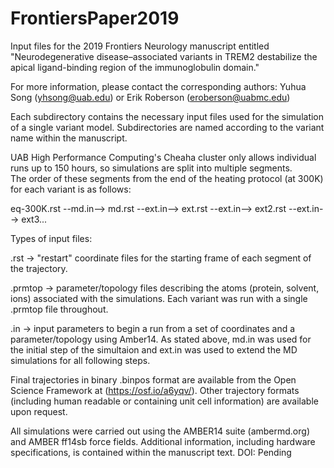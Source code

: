 # FrontiersPaper2019
Input files for the 2019 Frontiers Neurology manuscript entitled "Neurodegenerative disease–associated variants in TREM2 destabilize the apical ligand-binding region of the immunoglobulin domain."

For more information, please contact the corresponding authors: Yuhua Song (yhsong@uab.edu) or Erik Roberson (eroberson@uabmc.edu)

Each subdirectory contains the necessary input files used for the simulation of a single variant model.
Subdirectories are named according to the variant name within the manuscript.

UAB High Performance Computing's Cheaha cluster only allows individual runs up to 150 hours, so simulations are split into multiple segments.    
The order of these segments from the end of the heating protocol (at 300K) for each variant is as follows: 

  eq-300K.rst  --md.in-->  md.rst  --ext.in-->  ext.rst  --ext.in-->  ext2.rst  --ext.in-->  ext3...

Types of input files:

  .rst -> "restart" coordinate files for the starting frame of each segment of the trajectory.
           
  .prmtop -> parameter/topology files describing the atoms (protein, solvent, ions) associated with the simulations. 
           Each variant was run with a single .prmtop file throughout.
           
  .in -> input parameters to begin a run from a set of coordinates and a parameter/topology using Amber14. 
           As stated above, md.in was used for the initial step of the simultaion and ext.in was used to extend the MD simulations for all following steps.
            
Final trajectories in binary .binpos format are available from the Open Science Framework at (https://osf.io/a6yqv/). Other trajectory formats (including human readable or containing unit cell information) are available upon request.

All simulations were carried out using the AMBER14 suite (ambermd.org) and AMBER ff14sb force fields. 
Additional information, including hardware specifications, is contained within the manuscript text. 
DOI: Pending
